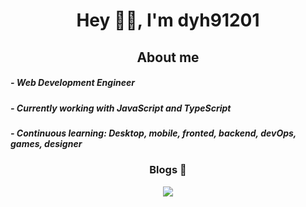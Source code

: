 <h1 align="center"> Hey 👋🏽, I'm dyh91201 </h1>

<h2 align="center">About me</h2>

<h5>- Web Development Engineer</h5>
<h5>- Currently working with JavaScript and TypeScript</h5>
<h5>- Continuous learning: Desktop, mobile, fronted, backend, devOps, games, designer</h5>

<h3 align="center">Blogs 🌱</h3>
<p align="center">
    <a href="http://duanyinghao.com/">
        <img src="https://cdn.jsdelivr.net/gh/yanlele/node-index/static/devblogs.svg">
    </a>
</p>

<!-- [comment]: <> (<img src="https://gpvc.arturio.dev/yanlele">)

[comment]: <> (<img src="https://img.shields.io/github/followers/yanlele?label=Follow" style=" float:left, margin-right:10px" />)

<br/>   -->

